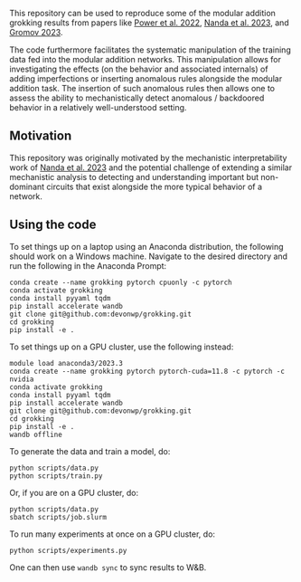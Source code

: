 This repository can be used to reproduce some of the modular addition grokking results from papers like [Power et al. 2022](https://arxiv.org/abs/2201.02177), [Nanda et al. 2023](https://arxiv.org/abs/2301.05217), and [Gromov 2023](https://arxiv.org/abs/2301.02679).

The code furthermore facilitates the systematic manipulation of the training data fed into the modular addition networks. This manipulation allows for investigating the effects (on the behavior and associated internals) of adding imperfections or inserting anomalous rules alongside the modular addition task. The insertion of such anomalous rules then allows one to assess the ability to mechanistically detect anomalous / backdoored behavior in a relatively well-understood setting.

## Motivation
This repository was originally motivated by the mechanistic interpretability work of [Nanda et al. 2023](https://arxiv.org/abs/2301.05217) and the potential challenge of extending a similar mechanistic analysis to detecting and understanding important but non-dominant circuits that exist alongside the more typical behavior of a network.

## Using the code

To set things up on a laptop using an Anaconda distribution, the following should work on a Windows machine. Navigate to the desired directory and run the following in the Anaconda Prompt:
```
conda create --name grokking pytorch cpuonly -c pytorch
conda activate grokking
conda install pyyaml tqdm
pip install accelerate wandb
git clone git@github.com:devonwp/grokking.git
cd grokking
pip install -e .
```

To set things up on a GPU cluster, use the following instead:
```
module load anaconda3/2023.3
conda create --name grokking pytorch pytorch-cuda=11.8 -c pytorch -c nvidia
conda activate grokking
conda install pyyaml tqdm
pip install accelerate wandb
git clone git@github.com:devonwp/grokking.git
cd grokking
pip install -e .
wandb offline
```

To generate the data and train a model, do:
```
python scripts/data.py
python scripts/train.py
```

Or, if you are on a GPU cluster, do:
```
python scripts/data.py
sbatch scripts/job.slurm
```

To run many experiments at once on a GPU cluster, do:
```
python scripts/experiments.py
```

One can then use `wandb sync` to sync results to W&B.